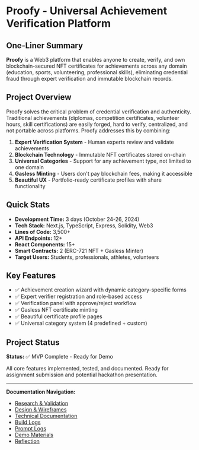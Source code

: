 # Proofy - Universal Achievement Verification Platform

## One-Liner Summary

**Proofy** is a Web3 platform that enables anyone to create, verify, and own blockchain-secured NFT certificates for achievements across any domain (education, sports, volunteering, professional skills), eliminating credential fraud through expert verification and immutable blockchain records.

## Project Overview

Proofy solves the critical problem of credential verification and authenticity. Traditional achievements (diplomas, competition certificates, volunteer hours, skill certifications) are easily forged, hard to verify, centralized, and not portable across platforms. Proofy addresses this by combining:

1. **Expert Verification System** - Human experts review and validate achievements
2. **Blockchain Technology** - Immutable NFT certificates stored on-chain
3. **Universal Categories** - Support for any achievement type, not limited to one domain
4. **Gasless Minting** - Users don't pay blockchain fees, making it accessible
5. **Beautiful UX** - Portfolio-ready certificate profiles with share functionality

## Quick Stats

- **Development Time:** 3 days (October 24-26, 2024)
- **Tech Stack:** Next.js, TypeScript, Express, Solidity, Web3
- **Lines of Code:** 3,500+
- **API Endpoints:** 12+
- **React Components:** 15+
- **Smart Contracts:** 2 (ERC-721 NFT + Gasless Minter)
- **Target Users:** Students, professionals, athletes, volunteers

## Key Features

- ✅ Achievement creation wizard with dynamic category-specific forms
- ✅ Expert verifier registration and role-based access
- ✅ Verification panel with approve/reject workflow
- ✅ Gasless NFT certificate minting
- ✅ Beautiful certificate profile pages
- ✅ Universal category system (4 predefined + custom)

## Project Status

**Status:** ✅ MVP Complete - Ready for Demo

All core features implemented, tested, and documented. Ready for assignment submission and potential hackathon presentation.

---

**Documentation Navigation:**
- [Research & Validation](./01-research/)
- [Design & Wireframes](./02-design/)
- [Technical Documentation](./03-technical/)
- [Build Logs](./04-build-logs/)
- [Prompt Logs](./05-prompt-logs/)
- [Demo Materials](./06-demo/)
- [Reflection](./07-reflection.md)


